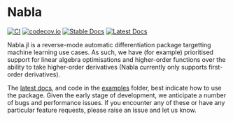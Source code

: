 # Nabla

[![CI](https://github.com/Invenia/Nabla.jl/workflows/CI/badge.svg)](https://github.com/Invenia/Nabla.jl/actions?query=workflow%3ACI)
[![codecov.io](https://codecov.io/github/invenia/Nabla.jl/coverage.svg?branch=master)](https://codecov.io/github/invenia/Nabla.jl?branch=master)
[![Stable Docs](https://img.shields.io/badge/docs-stable-blue.svg)](https://invenia.github.io/Nabla.jl/stable)
[![Latest Docs](https://img.shields.io/badge/docs-latest-blue.svg)](https://invenia.github.io/Nabla.jl/latest)

Nabla.jl is a reverse-mode automatic differentiation package targetting machine learning use cases.
As such, we have (for example) prioritised support for linear algebra optimisations and higher-order functions over the ability to take higher-order derivatives (Nabla currently only supports first-order derivatives).

The [latest docs](https://invenia.github.io/Nabla.jl/latest/), and code in the [examples](examples) folder, best indicate how to use the package.
Given the early stage of development, we anticipate a number of bugs and performance issues.
If you encounter any of these or have any particular feature requests, please raise an issue and let us know.
